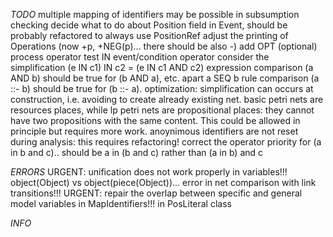 *TODO*
multiple mapping of identifiers may be possible in subsumption checking
decide what to do about Position field in Event, should be probably refactored to always use PositionRef
adjust the printing of Operations (now +p, +NEG(p)... there should be also -) 
add OPT (optional) process operator
test IN event/condition operator
consider the simplification (e IN c1) IN c2 = (e IN c1 AND c2) 
expression comparison (a AND b) should be true for (b AND a), etc. apart a SEQ b
rule comparison (a ::- b) should be true for (b ::- a).
optimization: simplification can occurs at construction, i.e. avoiding to create already existing net.
basic petri nets are resources places, while lp petri nets are propositional places: they cannot have two propositions with the same content. This could be allowed in principle but requires more work. 
anoynimous identifiers are not reset during analysis: this requires refactoring!
correct the operator priority for (a in b and c).. should be a in (b and c) rather than (a in b) and c

*ERRORS*
URGENT: unification does not work properly in variables!!! object(Object) vs object(piece(Object))...
error in net comparison with link transitions!!!
URGENT: repair the overlap between specific and general model variables in MapIdentifiers!!! in PosLiteral class

*INFO*



